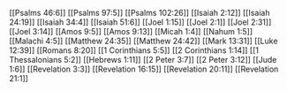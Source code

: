 [[Psalms 46:6]]
[[Psalms 97:5]]
[[Psalms 102:26]]
[[Isaiah 2:12]]
[[Isaiah 24:19]]
[[Isaiah 34:4]]
[[Isaiah 51:6]]
[[Joel 1:15]]
[[Joel 2:1]]
[[Joel 2:31]]
[[Joel 3:14]]
[[Amos 9:5]]
[[Amos 9:13]]
[[Micah 1:4]]
[[Nahum 1:5]]
[[Malachi 4:5]]
[[Matthew 24:35]]
[[Matthew 24:42]]
[[Mark 13:31]]
[[Luke 12:39]]
[[Romans 8:20]]
[[1 Corinthians 5:5]]
[[2 Corinthians 1:14]]
[[1 Thessalonians 5:2]]
[[Hebrews 1:11]]
[[2 Peter 3:7]]
[[2 Peter 3:12]]
[[Jude 1:6]]
[[Revelation 3:3]]
[[Revelation 16:15]]
[[Revelation 20:11]]
[[Revelation 21:1]]
